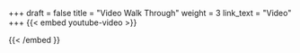 +++
draft = false
title = "Video Walk Through"
weight = 3
link_text = "Video"
+++
{{< embed youtube-video >}}
<!-- <iframe width="560" height="315" src="https://www.youtube.com/embed/Fv2BF_V8cWM" frameborder="0" allowfullscreen></iframe> -->
{{< /embed }}

